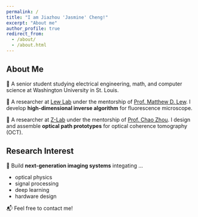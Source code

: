 ```yaml
---
permalink: /
title: "I am Jiazhou 'Jasmine' Cheng!"
excerpt: "About me"
author_profile: true
redirect_from: 
  - /about/
  - /about.html
---
```


## About Me

📖 A senior student studying electrical engineering, math, and computer science at Washington University in St. Louis. 

👜 A researcher at [Lew Lab](https://lewlab.wustl.edu/) under the mentorship of [Prof. Matthew D. Lew](https://engineering.wustl.edu/faculty/Matthew-Lew.html). I develop **high-dimensional inverse algorithm** for fluorescence microscope. 

👜 A researcher at [Z-Lab](https://zlab.wustl.edu/) under the mentorship of [Prof. Chao Zhou](https://engineering.wustl.edu/faculty/Chao-Zhou.html). I design and assemble **optical path prototypes** for optical coherence tomography (OCT). 

## Research Interest
🔬 Build **next-generation imaging systems** integating ...
* optical physics
* signal processing
* deep learning
* hardware design

📬 Feel free to contact me!